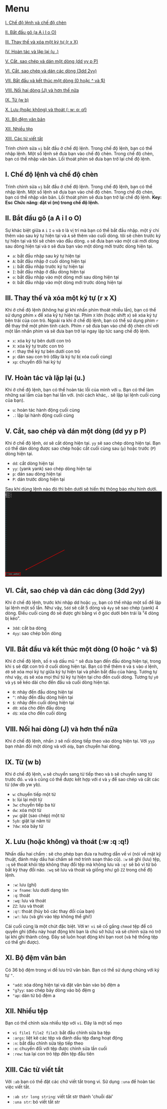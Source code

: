# Menu
[I. Chế độ lệnh và chế độ chèn](#che_do_lenh_va_che_do_chen)

[II. Bắt đầu gõ (a A i I o O)](#bat_dau_go)

[III. Thay thế và xóa một ký tự (r x X)](#thay_the_va_xoa_mot_ky_tu)

[IV. Hoàn tác và lặp lại (u .)](#hoan_tac_va_lap_lai)

[V. Cắt, sao chép và dán một dòng (dd yy p P)](#cat-sao_chep_va_dan_mot_dong)

[VI. Cắt, sao chép và dán các dòng (3dd 2yy)](#cat-sao_chep_va_dan_cac_dong)

[VII. Bắt đầu và kết thúc một dòng (0 hoặc ^ và $)](#bat_dau_va_ket_thuc_mot_dong)

[VIII. Nối hai dòng (J) và hơn thế nữa](#noi_hai_dong)

[IX. Từ (w b)](#tu)

[X. Lưu (hoặc không) và thoát (: w: q: q!)](#luu_va_thoat)

[XI. Bộ đệm văn bản](#bo_dem_van_ban)

[XII. Nhiều tệp](#nhieu_tep)

[XIII. Các từ viết tắt](#cac_tu_viet_tat)







Trình chỉnh sửa `vi` bắt đầu ở chế độ lệnh. Trong chế độ lệnh, bạn có thể nhập lệnh. Một số lệnh sẽ đưa bạn vào chế độ chèn. Trong chế độ chèn, bạn có thể nhập văn bản. Lối thoát phím sẽ đưa bạn trở lại chế độ lệnh.

<a name="che_do_lenh_va_che_do_chen"></a>

## I. Chế độ lệnh và chế độ chèn
Trình chỉnh sửa `vi` bắt đầu ở chế độ lệnh. Trong chế độ lệnh, bạn có thể nhập lệnh. Một số lệnh sẽ đưa bạn vào chế độ chèn. Trong chế độ chèn, bạn có thể nhập văn bản. Lối thoát phím sẽ đưa bạn trở lại chế độ lệnh.
**Key: Esc**
**Chức năng: đặt vi (m) trong chế độ lệnh.**

<a name="bat_dau_go"></a>

## II. Bắt đầu gõ (a A i I o O)
Sự khác biệt giữa `A` `i` `I` `o` và `O` là vị trí mà bạn có thể bắt đầu nhập. một ý chí thêm vào sau ký tự hiện tại và `A` sẽ thêm vào cuối dòng. tôi sẽ chèn trước ký tự hiện tại và tôi sẽ chèn vào đầu dòng. `o` sẽ đưa bạn vào một cái mới dòng sau dòng hiện tại và `O` sẽ đưa bạn vào một dòng mới trước dòng hiện tại.
- `a`: bắt đầu nhập sau ký tự hiện tại
- `A`: bắt đầu nhập ở cuối dòng hiện tại
- `i`: bắt đầu nhập trước ký tự hiện tại
- `I`: bắt đầu nhập ở đầu dòng hiện tại
- `o`: bắt đầu nhập vào một dòng mới sau dòng hiện tại
- `O`: bắt đầu nhập vào một dòng mới trước dòng hiện tại

<a name="thay_the_va_xoa_mot_ky_tu"></a>

## III. Thay thế và xóa một ký tự (r x X)
Khi ở chế độ lệnh (không hại gì khi nhấn phím thoát nhiều lần), bạn có thể sử dụng phím `x` để xóa ký tự hiện tại. Phím `X` lớn (hoặc shift x) sẽ xóa ký tự bên trái của con trỏ. Ngoài ra khi ở chế độ lệnh, bạn có thể sử dụng phím `r` để thay thế một phím tính cách. Phím `r` sẽ đưa bạn vào chế độ chèn chỉ với một lần nhấn phím và sẽ đưa bạn trở lại ngay lập tức sang chế độ lệnh.
- `x`: xóa ký tự bên dưới con trỏ
- `X`: xóa ký tự trước con trỏ
- `r`: thay thế ký tự bên dưới con trỏ
- `p`: dán sau con trỏ (đây là ký tự bị xóa cuối cùng)
- `xp`: chuyển đổi hai ký tự
  
<a name="hoan_tac_va_lap_lai"></a>

## IV. Hoàn tác và lặp lại (u.)
Khi ở chế độ lệnh, bạn có thể hoàn tác lỗi của mình với `u`. Bạn có thể làm những sai lầm của bạn hai lần với. (nói cách khác,`.` sẽ lặp lại lệnh cuối cùng của bạn).
- `u`: hoàn tác hành động cuối cùng
- `.`: lặp lại hành động cuối cùng

<a name="cat-sao_chep_va_dan_mot_dong"></a>

## V. Cắt, sao chép và dán một dòng (dd yy p P)
Khi ở chế độ lệnh, `dd` sẽ cắt dòng hiện tại. `yy` sẽ sao chép dòng hiện tại. Bạn có thể dán dòng được sao chép hoặc cắt cuối cùng sau (`p`) hoặc trước (`P`) dòng hiện tại.
- `dd`: cắt dòng hiện tại
- `yy`: (yank yank) sao chép dòng hiện tại
- `p`: dán sau dòng hiện tại
- `P`: dán trước dòng hiện tại
  
Sau khi dùng lệnh nào đó thì bên dưới sẽ hiển thị thông báo như hình dưới.
![vi](../Centos7/Pictures/vi1.png)

<a name="cat-sao_chep_va_dan_cac_dong"></a>

## VI. Cắt, sao chép và dán các dòng (3dd 2yy)
Khi ở chế độ lệnh, trước khi nhập dd hoặc `yy`, bạn có thể nhập một số để lặp lại lệnh một số lần. Như vậy, `5dd` sẽ cắt 5 dòng và `4yy` sẽ sao chép (yank) 4 dòng. Điều cuối cùng đó sẽ được ghi bằng vi ở góc dưới bên trái là "4 dòng bị kéo".
- `3dd`: cắt ba dòng
- `4yy`: sao chép bốn dòng

<a name="bat_dau_va_ket_thuc_mot_dong"></a>

## VII. Bắt đầu và kết thúc một dòng (0 hoặc ^ và $)
Khi ở chế độ lệnh, số `0` và dấu mũ `^` sẽ đưa bạn đến đầu dòng hiện tại, trong khi `$` sẽ đặt con trỏ ở cuối dòng hiện tại. Bạn có thể thêm `0` và `$` vào `d` lệnh, `d0` sẽ xóa mọi ký tự giữa ký tự hiện tại và phần bắt đầu của hàng. Tương tự như vậy, `d$` sẽ xóa mọi thứ từ ký tự hiện tại cho đến cuối dòng. Tương tự `y0` và `y$` sẽ kéo dài cho đến đầu và cuối dòng hiện tại.
- `0`: nhảy đến đầu dòng hiện tại
- `^`: nhảy đến đầu dòng hiện tại
- `$`: nhảy đến cuối dòng hiện tại
- `d0`: xóa cho đến đầu dòng
- `d$`: xóa cho đến cuối dòng

<a name="noi_hai_dong"></a>

## VIII. Nối hai dòng (J) và hơn thế nữa
Khi ở chế độ lệnh, nhấn `J` sẽ nối dòng tiếp theo vào dòng hiện tại. Với `yyp` bạn nhân đôi một dòng và với `ddp`, bạn chuyển hai dòng.

<a name="tu"></a>

## IX. Từ (w b)
Khi ở chế độ lệnh, `w` sẽ chuyển sang từ tiếp theo và `b` sẽ chuyển sang từ trước đó. `w` và `b` cũng có thể được kết hợp với `d` và `y` để sao chép và cắt các từ (dw db yw yb).
- `w`: chuyển tiếp một từ
- `b`: lùi lại một từ
- `3w`: chuyển tiếp ba từ
- `dw`: xóa một từ
- `yw`: giật (sao chép) một từ
- `5yb`: giật lại năm từ
- `7dw`: xóa bảy từ

<a name="luu_va_thoat"></a>

## X. Lưu (hoặc không) và thoát (:w :q :q!)
Nhấn dấu hai chấm : sẽ cho phép bạn đưa ra hướng dẫn về vi (nói về mặt kỹ thuật, đánh máy dấu hai chấm sẽ mở trình soạn thảo cũ). `:w` sẽ ghi (lưu) tệp, `:q` sẽ thoát khỏi tệp không thay đổi tệp mà không lưu và `:q!` sẽ bỏ vi từ bỏ bất kỳ thay đổi nào. `:wq` sẽ lưu và thoát và giống như gõ `ZZ` trong chế độ lệnh.
- `:w`: lưu (ghi)
- `:w fname`: lưu dưới dạng tên
- `:q`: thoát
- `:wq`: lưu và thoát
- `ZZ`: lưu và thoát
- `:q!`: thoát (hủy bỏ các thay đổi của bạn)
- `:w!`: lưu (và ghi vào tệp không thể ghi!)

Cái cuối cùng là một chút đặc biệt. Với `W!` `vi` sẽ cố gắng `chmod` tệp để có quyền ghi (điều này hoạt động khi bạn là chủ sở hữu) và sẽ chỉnh sửa nó trở lại khi ghi thành công. Đây sẽ luôn hoạt động khi bạn root (và hệ thống tệp có thể ghi được).

<a name="bo_dem_van_ban"></a>

## XI. Bộ đệm văn bản
Có 36 bộ đệm trong vi để lưu trữ văn bản. Bạn có thể sử dụng chúng với ký tự `"`.
- `"add`: xóa dòng hiện tại và đặt văn bản vào bộ đệm a
- `"g7yy`: sao chép bảy dòng vào bộ đệm g
- `"ap`: dán từ bộ đệm a

<a name="nhieu_tep"></a>

## XII. Nhiều tệp
Bạn có thể chỉnh sửa nhiều tệp với `vi`. Đây là một số mẹo
- `vi file1 file2 file3`: bắt đầu chỉnh sửa ba tệp
- `:args`: liệt kê các tệp và đánh dấu tệp đang hoạt động
- `:n`: bắt đầu chỉnh sửa tệp tiếp theo
- `:e`: chuyển đổi với tệp được chỉnh sửa lần cuối
- `:rew`: tua lại con trỏ tệp đến tệp đầu tiên

<a name="cac_tu_viet_tat"></a>

## XIII. Các từ viết tắt
Với `:ab` bạn có thể đặt các chữ viết tắt trong vi. Sử dụng `:una` để hoàn tác việc viết tắt.
- `:ab str long string`: viết tắt str thành 'chuỗi dài'
- `:una str`: bỏ viết tắt str































































